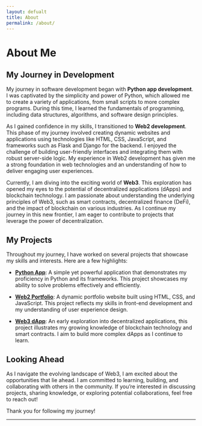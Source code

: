 ```yaml
---
layout: defualt
title: About
permalink: /about/
---
```


# About Me

## My Journey in Development

My journey in software development began with **Python app development**. I was captivated by the simplicity and power of Python, which allowed me to create a variety of applications, from small scripts to more complex programs. During this time, I learned the fundamentals of programming, including data structures, algorithms, and software design principles.

As I gained confidence in my skills, I transitioned to **Web2 development**. This phase of my journey involved creating dynamic websites and applications using technologies like HTML, CSS, JavaScript, and frameworks such as Flask and Django for the backend. I enjoyed the challenge of building user-friendly interfaces and integrating them with robust server-side logic. My experience in Web2 development has given me a strong foundation in web technologies and an understanding of how to deliver engaging user experiences.

Currently, I am diving into the exciting world of **Web3**. This exploration has opened my eyes to the potential of decentralized applications (dApps) and blockchain technology. I am passionate about understanding the underlying principles of Web3, such as smart contracts, decentralized finance (DeFi), and the impact of blockchain on various industries. As I continue my journey in this new frontier, I am eager to contribute to projects that leverage the power of decentralization.

## My Projects

Throughout my journey, I have worked on several projects that showcase my skills and interests. Here are a few highlights:

- **[Python App](https://github.com/yourusername/python-app)**: A simple yet powerful application that demonstrates my proficiency in Python and its frameworks. This project showcases my ability to solve problems effectively and efficiently.

- **[Web2 Portfolio](https://github.com/yourusername/web2-portfolio)**: A dynamic portfolio website built using HTML, CSS, and JavaScript. This project reflects my skills in front-end development and my understanding of user experience design.

- **[Web3 dApp](https://github.com/yourusername/web3-dapp)**: An early exploration into decentralized applications, this project illustrates my growing knowledge of blockchain technology and smart contracts. I aim to build more complex dApps as I continue to learn.

## Looking Ahead

As I navigate the evolving landscape of Web3, I am excited about the opportunities that lie ahead. I am committed to learning, building, and collaborating with others in the community. If you’re interested in discussing projects, sharing knowledge, or exploring potential collaborations, feel free to reach out!

Thank you for following my journey!

---
